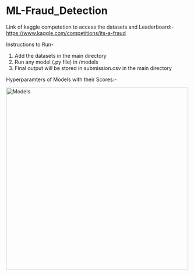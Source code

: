 # ML-Fraud_Detection 

Link of kaggle competetion to access the datasets and Leaderboard:- https://www.kaggle.com/competitions/its-a-fraud

Instructions to Run-
1. Add the datasets in the main directory
2. Run any model (.py file) in /models
3. Final output will be stored in submission.csv in the main directory

Hyperparamters of Models with their Scores:-

<img width="500" alt="Models" src="https://user-images.githubusercontent.com/79003717/207495142-9eef0502-bce7-422c-bc6d-8292e6582179.png">

